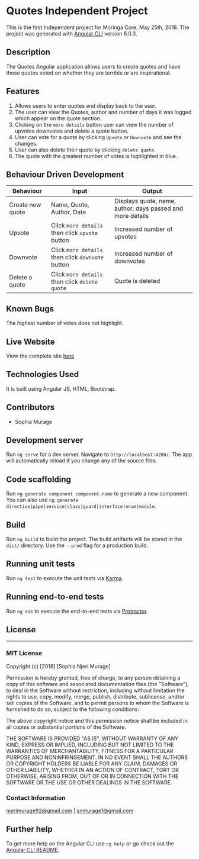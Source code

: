 # Quotes Independent Project

This is the first Independent project for Moringa Core, May 25th, 2018.
The project was generated with [Angular CLI](https://github.com/angular/angular-cli) version 6.0.3.


## Description

The Quotes Angular application allows users to create quotes and have those quotes voted on whether they are terrible or are inspirational.

## Features

1. Allows users to enter quotes and display back to the user.
2. The user can view the Quotes, author and number of days it was logged which appear on the quote section.
3. Clicking on the `more details` button user can view the number of upvotes downvotes and delete a quote button.
4. User can vote for a quote by clicking `Upvote` or `Downvote` and see the changes.
5. User can also delete their quote by clicking `delete quote`.
6. The quote with the greatest number of votes is highlighted in blue.

## Behaviour Driven Development

| Behaviour | Input | Output |
| --------- | ------| ------ |
| Create new quote | Name, Quote, Author, Date| Displays quote, name, author, days passed and more details|
| Upvote | Click `more details` then click `upvote` button | Increased number of upvotes|
| Downvote |Click `more details` then click `downvote` button |  Increased number of downvotes|
| Delete a quote | Click `more details` then click `delete quote`| Quote is deleted |

## Known Bugs
The highest number of votes does not highlight.


## Live Website
View the complete site [here](https://sophianm.github.io/selfassessment3/)

## Technologies Used
It is built using Angular JS, HTML, Bootstrap.

## Contributors
 - Sophia Murage

## Development server

Run `ng serve` for a dev server. Navigate to `http://localhost:4200/`. The app will automatically reload if you change any of the source files.

## Code scaffolding

Run `ng generate component component-name` to generate a new component. You can also use `ng generate directive|pipe|service|class|guard|interface|enum|module`.

## Build

Run `ng build` to build the project. The build artifacts will be stored in the `dist/` directory. Use the `--prod` flag for a production build.

## Running unit tests

Run `ng test` to execute the unit tests via [Karma](https://karma-runner.github.io).

## Running end-to-end tests

Run `ng e2e` to execute the end-to-end tests via [Protractor](http://www.protractortest.org/).

## License
---------
### MIT License

Copyright (c) [2018] [Sophia Njeri Murage]

Permission is hereby granted, free of charge, to any person obtaining a copy
of this software and associated documentation files (the "Software"), to deal
in the Software without restriction, including without limitation the rights
to use, copy, modify, merge, publish, distribute, sublicense, and/or sell
copies of the Software, and to permit persons to whom the Software is
furnished to do so, subject to the following conditions:

The above copyright notice and this permission notice shall be included in all
copies or substantial portions of the Software.

THE SOFTWARE IS PROVIDED "AS IS", WITHOUT WARRANTY OF ANY KIND, EXPRESS OR
IMPLIED, INCLUDING BUT NOT LIMITED TO THE WARRANTIES OF MERCHANTABILITY,
FITNESS FOR A PARTICULAR PURPOSE AND NONINFRINGEMENT. IN NO EVENT SHALL THE
AUTHORS OR COPYRIGHT HOLDERS BE LIABLE FOR ANY CLAIM, DAMAGES OR OTHER
LIABILITY, WHETHER IN AN ACTION OF CONTRACT, TORT OR OTHERWISE, ARISING FROM,
OUT OF OR IN CONNECTION WITH THE SOFTWARE OR THE USE OR OTHER DEALINGS IN THE
SOFTWARE.


### Contact Information
njerimurage92@gmail.com | snmurage1@gmail.com

## Further help

To get more help on the Angular CLI use `ng help` or go check out the [Angular CLI README](https://github.com/angular/angular-cli/blob/master/README.md).
